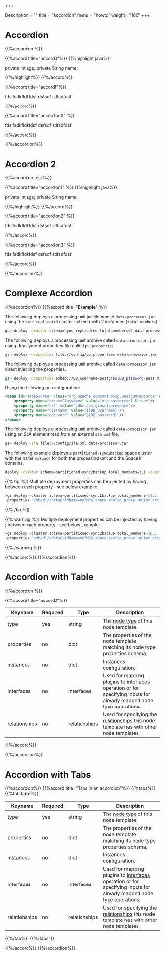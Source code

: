 +++

Description = ""
title = "Accordion"
menu = "howto"
weight= "100"
+++

# Accordion

{{%accordion %}}

{{%accord title="accord0"%}}
{{%highlight java%}} 

private int age;
private String name;
 
{{%/highlight%}}
{{%/accord%}}

{{%accord title="accord1"%}}
 
 fdslfsdkfldkfdsf
 dsfsdf
 sdfsdfdsf

{{%/accord%}}


{{%accord title="accordion3" %}}
 
 fdslfsdkfldkfdsf
 dsfsdf
 sdfsdfdsf

{{%/accord%}}

{{%/accordion%}}


# Accordion 2
 
{{%accordion test1%}}

{{%accord title="accordion1"  %}}
{{%highlight java%}}

private int age;
private String name;

{{%/highlight%}}
{{%/accord%}}

{{%accord title="accordion2"  %}}

 fdslfsdkfldkfdsf
 dsfsdf
 sdfsdfdsf

{{%/accord%}}


{{%accord title="accordion3"  %}}

 fdslfsdkfldkfdsf
 dsfsdf
 sdfsdfdsf

{{%/accord%}}

{{%/accordion%}}


# Complexe Accordion
{{%accordion%}}
{{%accord title="**Example**"  %}}


The following deploys a processing unit jar file named `data-processor.jar` using the `sync_replicated` cluster schema with 2 instances (`total_members`).

```bash
gs> deploy -cluster schema=sync_replicated total_members=2 data-processor.jar
```

The following deploys a processing unit archive called `data-processor.jar` using deployment properties file called `pu.properties`.

```bash
gs> deploy -properties file://config/pu.properties data-processor.jar

```

The following deploys a processing unit archive called `data-processor.jar` direct injecting the properties.

```bash
gs> deploy -properties embed://DB_username=postgres;DB_password=pass mirror
```

Using the following pu configuration:
```xml
<bean id="dataSource" class="org.apache.commons.dbcp.BasicDataSource" destroy-method="close">
    <property name="driverClassName" value="org.postgresql.Driver"/>
    <property name="url" value="jdbc:postgresql:presence"/>
    <property name="username" value="${DB_username}"/>
    <property name="password" value="${DB_password}"/>
</bean>

```

The following deploys a processing unit archive called `data-processor.jar` using an SLA element read from an external `sla.xml` file.
```bash
gs> deploy -sla file://config/sla.xml data-processor.jar
```

The following example deploys a `partitioned-sync2backup` space cluster with the name `mySpace` for both the processing unit and the Space it contains.

```bash
deploy -cluster schema=partitioned-sync2backup total_members=2,1 -override-name mySpace -properties embed://dataGridName=mySpace myPUFolder
```



{{% tip %}}
Multiple deployment properties can be injected by having ; between each property - see below example:

```java
>gs deploy -cluster schema=partitioned-sync2backup total_members=10,1
-properties "embed://dataGridName=myIMDG;space-config.proxy.router.active-server-lookup-timeout=5000;space-config.engine.max_threads=256;mypropA=aaa;mypropB=bbb" -override-name myPU /tmp/myPu.jar
```
{{% /tip %}}



{{% warning %}}
Multiple deployment properties can be injected by having ; between each property - see below example:

```java
>gs deploy -cluster schema=partitioned-sync2backup total_members=10,1
-properties "embed://dataGridName=myIMDG;space-config.proxy.router.active-server-lookup-timeout=5000;space-config.engine.max_threads=256;mypropA=aaa;mypropB=bbb" -override-name myPU /tmp/myPu.jar
```
{{% /warning %}}

{{%/accord%}}
{{%/accordion%}}


# Accordion with Table

{{%accordion %}}

{{%accord title="accord0"%}}

Keyname       | Required | Type          | Description
-----------   | -------- | ----          | -----------
type          | yes      | string        | The [node type](dsl-spec-node-types.html) of this node template.
properties    | no       | dict          | The properties of the node template matching its node type properties schema.
instances     | no       | dict          | Instances configuration.
interfaces    | no       | interfaces    | Used for mapping plugins to [interfaces](dsl-spec-interfaces.html) operation or for specifying inputs for already mapped node type operations.
relationships | no       | relationships | Used for specifying the [relationships](dsl-spec-relationships.html) this node template has with other node templates.

{{%/accord%}}

{{%/accordion%}}



# Accordion with Tabs

{{%accordion%}}
{{%accord title="Tabs in an accordion"%}}
{{%tabs%}}
{{%tab table%}}

Keyname       | Required | Type          | Description
-----------   | -------- | ----          | -----------
type          | yes      | string        | The [node type](dsl-spec-node-types.html) of this node template.
properties    | no       | dict          | The properties of the node template matching its node type properties schema.
instances     | no       | dict          | Instances configuration.
interfaces    | no       | interfaces    | Used for mapping plugins to [interfaces](dsl-spec-interfaces.html) operation or for specifying inputs for already mapped node type operations.
relationships | no       | relationships | Used for specifying the [relationships](dsl-spec-relationships.html) this node template has with other node templates.
{{%/tab%}}
{{%/tabs"}}

{{%/accord%}}
{{%/accordion%}}


<!--div class="row">
    <div class="easyui-accordion" style="width:500px;height:300px;">
            <div title="About" data-options="iconCls:'icon-ok'" style="overflow:auto;padding:10px;">
            <h3 style="color:#0099FF;">Accordion for jQuery</h3>
                <p>Accordion is a part of easyui framework for jQuery. It lets you define your accordion component on web page more easily.</p>
            </div>
            <div title="Help" data-options="iconCls:'icon-help'" style="padding:10px;">

             <div class="easyui-tabs"  >
                     <div title="About" style="padding:10px">
                         <p style="font-size:14px">jQuery EasyUI framework helps you build your web pages easily.</p>
                         <ul>
                             <li>easyui is a collection of user-interface plugin based on jQuery.</li>
                             <li>easyui provides essential functionality for building modem, interactive, javascript applications.</li>
                             <li>using easyui you don't need to write many javascript code, you usually defines user-interface by writing some HTML markup.</li>
                             <li>complete framework for HTML5 web page.</li>
                             <li>easyui save your time and scales while developing your products.</li>
                             <li>easyui is very easy but powerful.</li>
                         </ul>
                     </div>
                     <div title="My Documents" style="padding:10px">
                         <ul class="easyui-tree" data-options="url:'tree_data1.json',method:'get',animate:true"></ul>
                     </div>
                     <div title="Help" data-options="iconCls:'icon-help',closable:true" style="padding:10px">
                         This is the help content.
                     </div>
                 </div>
            </div>
            <div title="TreeMenu" data-options="iconCls:'icon-search'" style="padding:10px;">
                <ul class="easyui-tree">
                  <li>
                    <span>Foods</span>
                    <ul>
                        <li>
                            <span>Fruits</span>
                            <ul>
                                <li>apple</li>
                                <li>orange</li>
                            </ul>
                        </li>
                        <li>
                            <span>Vegetables</span>
                            <ul>
                                <li>tomato</li>
                                <li>carrot</li>
                                <li>cabbage</li>
                                <li>potato</li>
                                <li>lettuce</li>
                            </ul>
                        </li>
                    </ul>
                </li>
            </ul>
        </div>
    </div>
</div-->

 